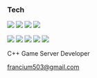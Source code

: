 ### Tech

<img src="https://img.shields.io/badge/-C-brightgreen?style=flat-square&logo=C&logoColor=white" /> <img src="https://img.shields.io/badge/-C%2B%2B-brightgreen?style=flat-square&logo=C%2B%2B&logoColor=white" /> <img src="https://img.shields.io/badge/-JS-yellow?style=flat-square&logo=JavaScript&logoColor=white" /> <img src="https://img.shields.io/badge/-C%23-red?style=flat-square&logo=C Sharp&logoColor=white" />

<img src="https://img.shields.io/badge/-Windows-%230078D6?style=flat-square&logo=Windows&logoColor=white"/>  <img src="https://img.shields.io/badge/-Microsoft SQL Server-%23CC2927?style=flat-square&logo=Microsoft SQL Server&logoColor=white"/>  <img src="https://img.shields.io/badge/-React.js-%2309D3AC?style=flat-square&logo=React&logoColor=white"/> <img src="https://img.shields.io/badge/-Electron-%2347848F?style=flat-square&logo=Electron&logoColor=white"/> <img src="https://img.shields.io/badge/-SQLite-%23003B57?style=flat-square&logo=SQLite&logoColor=white"/>


C++ Game Server Developer

francium503@gmail.com
